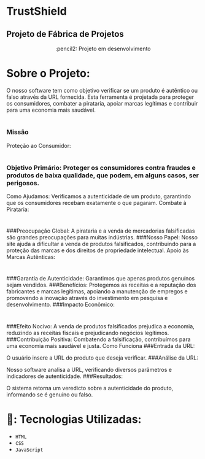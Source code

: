 # TrustShield

## Projeto de Fábrica de Projetos

<p align="center">
 :pencil2: Projeto em desenvolvimento 
</p>

# Sobre o Projeto:
O nosso software tem como objetivo verificar se um produto é autêntico ou falso através da URL fornecida. Esta ferramenta é projetada para proteger os consumidores, combater a pirataria, apoiar marcas legítimas e contribuir para uma economia mais saudável.

#
### Missão
Proteção ao Consumidor:
#

### Objetivo Primário: Proteger os consumidores contra fraudes e produtos de baixa qualidade, que podem, em alguns casos, ser perigosos.
Como Ajudamos: Verificamos a autenticidade de um produto, garantindo que os consumidores recebam exatamente o que pagaram.
Combate à Pirataria:
#

###Preocupação Global: A pirataria e a venda de mercadorias falsificadas são grandes preocupações para muitas indústrias.
###Nosso Papel: Nosso site ajuda a dificultar a venda de produtos falsificados, contribuindo para a proteção das marcas e dos direitos de propriedade intelectual.
Apoio às Marcas Autênticas:
#

###Garantia de Autenticidade: Garantimos que apenas produtos genuínos sejam vendidos.
###Benefícios: Protegemos as receitas e a reputação dos fabricantes e marcas legítimas, apoiando a manutenção de empregos e promovendo a inovação através do investimento em pesquisa e desenvolvimento.
###Impacto Econômico:
#

###Efeito Nocivo: A venda de produtos falsificados prejudica a economia, reduzindo as receitas fiscais e prejudicando negócios legítimos.
###Contribuição Positiva: Combatendo a falsificação, contribuímos para uma economia mais saudável e justa.
Como Funciona
###Entrada da URL:

O usuário insere a URL do produto que deseja verificar.
###Análise da URL:

Nosso software analisa a URL, verificando diversos parâmetros e indicadores de autenticidade.
###Resultados:

O sistema retorna um veredicto sobre a autenticidade do produto, informando se é genuíno ou falso.
#

# :hammer:: Tecnologias Utilizadas:
 * `HTML` 
 * `CSS`
 * `JavaScript`

